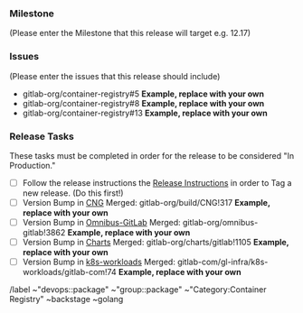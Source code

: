 <!--
Please use the following format for the issue title:

Release Version vX.X.X-gitlab of Container Registry

Example:

Release Version v2.7.3-gitlab of Container Registry
-->

### Milestone

(Please enter the Milestone that this release will target e.g. 12.17)

### Issues

(Please enter the issues that this release should include)

* gitlab-org/container-registry#5 **Example, replace with your own**
* gitlab-org/container-registry#8 **Example, replace with your own**
* gitlab-org/container-registry#13 **Example, replace with your own**

### Release Tasks

These tasks must be completed in order for the release to be considered "In Production."

* [ ]  Follow the release instructions the [Release Instructions](./docs-gitlab/README.md#Releases) in order to Tag a new release. (Do this first!)
* [ ]  Version Bump in [CNG](https://gitlab.com/gitlab-org/build/CNG) Merged: gitlab-org/build/CNG!317 **Example, replace with your own**
* [ ]  Version Bump in [Omnibus-GitLab](https://gitlab.com/gitlab-org/omnibus-gitlab) Merged: gitlab-org/omnibus-gitlab!3862 **Example, replace with your own**
* [ ]  Version Bump in [Charts](https://gitlab.com/gitlab-org/charts) Merged: gitlab-org/charts/gitlab!1105 **Example, replace with your own**
* [ ]  Version Bump in [k8s-workloads](https://gitlab.com/gitlab-com/gl-infra/k8s-workloads/gitlab-com) Merged: gitlab-com/gl-infra/k8s-workloads/gitlab-com!74 **Example, replace with your own**

/label ~"devops::package" ~"group::package" ~"Category:Container Registry" ~backstage ~golang
